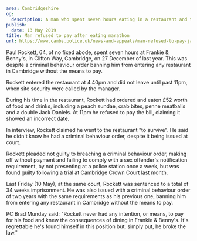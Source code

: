 ```yaml
area: Cambridgeshire
og:
  description: A man who spent seven hours eating in a restaurant and then refused to pay has been jailed.
publish:
  date: 13 May 2019
title: Man refused to pay after eating marathon
url: https://www.cambs.police.uk/news-and-appeals/man-refused-to-pay-jailed
```

Paul Rockett, 64, of no fixed abode, spent seven hours at Frankie & Benny's, in Clifton Way, Cambridge, on 27 December of last year. This was despite a criminal behaviour order banning him from entering any restaurant in Cambridge without the means to pay.

Rockett entered the restaurant at 4.40pm and did not leave until past 11pm, when site security were called by the manager.

During his time in the restaurant, Rockett had ordered and eaten £52 worth of food and drinks, including a peach sundae, crab bites, penne meatballs and a double Jack Daniels. At 11pm he refused to pay the bill, claiming it showed an incorrect date.

In interview, Rockett claimed he went to the restaurant "to survive". He said he didn't know he had a criminal behaviour order, despite it being issued at court.

Rockett pleaded not guilty to breaching a criminal behaviour order, making off without payment and failing to comply with a sex offender's notification requirement, by not presenting at a police station once a week, but was found guilty following a trial at Cambridge Crown Court last month.

Last Friday (10 May), at the same court, Rockett was sentenced to a total of 34 weeks imprisonment. He was also issued with a criminal behaviour order of two years with the same requirements as his previous one, banning him from entering any restaurant in Cambridge without the means to pay.

PC Brad Munday said: "Rockett never had any intention, or means, to pay for his food and knew the consequences of dining in Frankie & Benny's. It's regrettable he's found himself in this position but, simply put, he broke the law."

